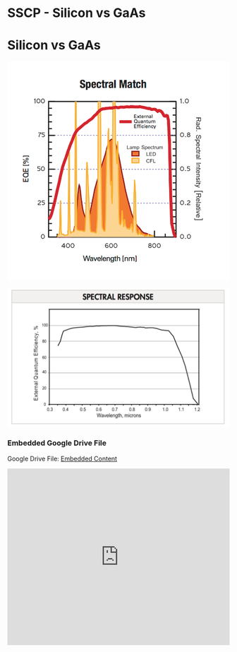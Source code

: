 # SSCP - Silicon vs GaAs

# Silicon vs GaAs

![](../../../../assets/image_a15019532e.png)

![](../../../../assets/image_2b1150ed8f.png)

[](https://drive.google.com/folderview?id=1ZTjL1r8Rcc465jxEwpnRTfd5N2ZhPYkV)

### Embedded Google Drive File

Google Drive File: [Embedded Content](https://drive.google.com/embeddedfolderview?id=1ZTjL1r8Rcc465jxEwpnRTfd5N2ZhPYkV#list)

<iframe width="100%" height="400" src="https://drive.google.com/embeddedfolderview?id=1ZTjL1r8Rcc465jxEwpnRTfd5N2ZhPYkV#list" frameborder="0"></iframe>

